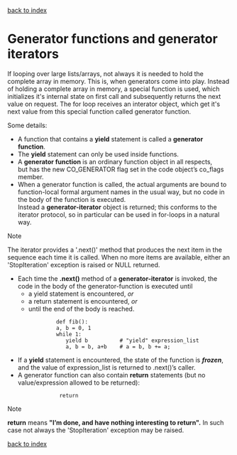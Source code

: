 [back to index](README.md)

# Generator functions and generator iterators
If looping over large lists/arrays, not always it is needed to hold the complete array in memory. This is, when generators come into play.
Instead of holding a complete array in memory, a special function is used, which initializes it's internal state on first call and subsequently returns the next value on request.
The for loop receives an interator object, which get it's next value from this special function called generator function.

Some details:

* A function that contains a **yield** statement is called a **generator function**.
* The **yield** statement can only be used inside functions.
* A **generator function** is an ordinary function object in all respects,  
but has the new CO_GENERATOR flag set in the code object’s co_flags member.
* When a generator function is called, the actual arguments are bound to function-local
formal argument names in the usual way, but no code in the body of the function is executed.  
Instead a **generator-iterator** object is returned; this conforms to the iterator protocol, so in particular can be used in for-loops in a natural way.
> [!NOTE]
> The iterator provides a '.next()' method that produces the next item in the sequence each time it is called.
> When no more items are available, either an 'StopIteration' exception is raised or NULL returned.
* Each time the **.next()** method of a **generator-iterator** is invoked, the code in the body of the generator-function is executed until
    * a yield statement is encountered, *or*
    * a return statement is encountered, *or*
    * until the end of the body is reached.
    ```
                def fib():
                a, b = 0, 1
                while 1:
                   yield b          # "yield" expression_list
                   a, b = b, a+b    # a = b, b += a;
    ```
* If a **yield** statement is encountered, the state of the function is ***frozen***, and the value of expression_list is returned to .next()’s caller.
* A generator function can also contain **return** statements (but no value/expression allowed to be returned):
    ```
                 return
    ```

> [!NOTE]
> **return** means **"I’m done, and have nothing interesting to return".**
> In such case not always the 'StopIteration' exception may be raised.


[back to index](README.md)
